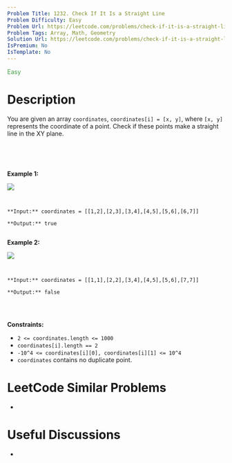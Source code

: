 ```yaml
---
Problem Title: 1232. Check If It Is a Straight Line
Problem Difficulty: Easy
Problem Url: https://leetcode.com/problems/check-if-it-is-a-straight-line/
Problem Tags: Array, Math, Geometry
Solution Url: https://leetcode.com/problems/check-if-it-is-a-straight-line/solution/
IsPremium: No
IsTemplate: No
---
```


<span style="color: rgb(67, 160, 71);">Easy</span>

# Description

You are given an array `coordinates`, `coordinates[i] = [x, y]`, where `[x, y]` represents the coordinate of a point. Check if these points make a straight line in the XY plane.


 


 


**Example 1:**


![](https://assets.leetcode.com/uploads/2019/10/15/untitled-diagram-2.jpg)



```

**Input:** coordinates = [[1,2],[2,3],[3,4],[4,5],[5,6],[6,7]]
**Output:** true

```

**Example 2:**


**![](https://assets.leetcode.com/uploads/2019/10/09/untitled-diagram-1.jpg)**



```

**Input:** coordinates = [[1,1],[2,2],[3,4],[4,5],[5,6],[7,7]]
**Output:** false

```

 


**Constraints:**


* `2 <= coordinates.length <= 1000`
* `coordinates[i].length == 2`
* `-10^4 <= coordinates[i][0], coordinates[i][1] <= 10^4`
* `coordinates` contains no duplicate point.


# LeetCode Similar Problems

- []()

# Useful Discussions

- []()

